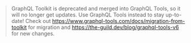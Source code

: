 > GraphQL Toolkit is deprecated and merged into GraphQL Tools, so it will no longer get updates. Use GraphQL Tools instead to stay up-to-date! Check out https://www.graphql-tools.com/docs/migration-from-toolkit for migration and https://the-guild.dev/blog/graphql-tools-v6 for new changes.
